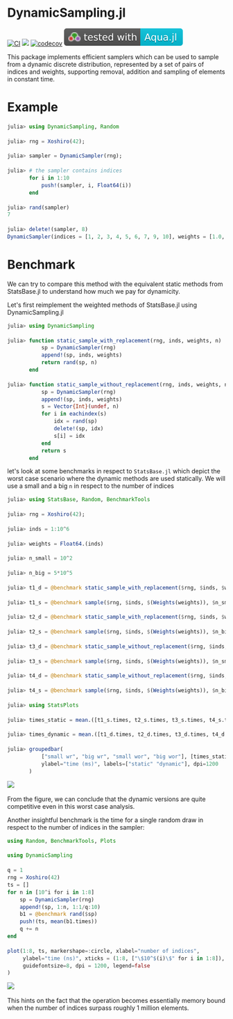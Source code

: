 # DynamicSampling.jl

[![CI](https://github.com/Tortar/DynamicSampling.jl/workflows/CI/badge.svg)](https://github.com/Tortar/DynamicSampling.jl/actions?query=workflow%3ACI)
[![](https://img.shields.io/badge/docs-stable-blue.svg)](https://tortar.github.io/DynamicSampling.jl/stable/)
[![codecov](https://codecov.io/gh/Tortar/DynamicSampling.jl/graph/badge.svg?token=F8W0MC53Z0)](https://codecov.io/gh/Tortar/DynamicSampling.jl)
[![Aqua QA](https://raw.githubusercontent.com/JuliaTesting/Aqua.jl/master/badge.svg)](https://github.com/JuliaTesting/Aqua.jl)

This package implements efficient samplers which can be used to sample from
a dynamic discrete distribution, represented by a set of pairs of indices and
weights, supporting removal, addition and sampling of elements in constant time.

# Example

```julia
julia> using DynamicSampling, Random

julia> rng = Xoshiro(42);

julia> sampler = DynamicSampler(rng);

julia> # the sampler contains indices
       for i in 1:10
           push!(sampler, i, Float64(i))
       end

julia> rand(sampler)
7

julia> delete!(sampler, 8)
DynamicSampler(indices = [1, 2, 3, 4, 5, 6, 7, 9, 10], weights = [1.0, 2.0, 3.0, 4.0, 5.0, 6.0, 7.0, 9.0, 10.0])
```

# Benchmark

We can try to compare this method with the equivalent static methods from StatsBase.jl
to understand how much we pay for dynamicity.

Let's first reimplement the weighted methods of StatsBase.jl using DynamicSampling.jl

```julia
julia> using DynamicSampling

julia> function static_sample_with_replacement(rng, inds, weights, n)
           sp = DynamicSampler(rng)
           append!(sp, inds, weights)
           return rand(sp, n)
       end

julia> function static_sample_without_replacement(rng, inds, weights, n)
           sp = DynamicSampler(rng)
           append!(sp, inds, weights)
           s = Vector{Int}(undef, n)
           for i in eachindex(s)
               idx = rand(sp)
               delete!(sp, idx)
               s[i] = idx
           end
           return s
       end
```

let's look at some benchmarks in respect to `StatsBase.jl` which depict the
worst case scenario where the dynamic methods are used statically. We
will use a small and a big `n` in respect to the number of indices

```julia
julia> using StatsBase, Random, BenchmarkTools

julia> rng = Xoshiro(42);

julia> inds = 1:10^6

julia> weights = Float64.(inds)

julia> n_small = 10^2

julia> n_big = 5*10^5

julia> t1_d = @benchmark static_sample_with_replacement($rng, $inds, $weights, $n_small);

julia> t1_s = @benchmark sample($rng, $inds, $(Weights(weights)), $n_small; replace=true);

julia> t2_d = @benchmark static_sample_with_replacement($rng, $inds, $weights, $n_big);

julia> t2_s = @benchmark sample($rng, $inds, $(Weights(weights)), $n_big; replace=true);

julia> t3_d = @benchmark static_sample_without_replacement($rng, $inds, $weights, $n_small);

julia> t3_s = @benchmark sample($rng, $inds, $(Weights(weights)), $n_small; replace=false);

julia> t4_d = @benchmark static_sample_without_replacement($rng, $inds, $weights, $n_big);

julia> t4_s = @benchmark sample($rng, $inds, $(Weights(weights)), $n_big; replace=false);

julia> using StatsPlots

julia> times_static = mean.([t1_s.times, t2_s.times, t3_s.times, t4_s.times]) ./ 10^6

julia> times_dynamic = mean.([t1_d.times, t2_d.times, t3_d.times, t4_d.times]) ./ 10^6

julia> groupedbar(
           ["small wr", "big wr", "small wor", "big wor"], [times_static times_dynamic], 
           ylabel="time (ms)", labels=["static" "dynamic"], dpi=1200
       )
```

<img src="https://github.com/user-attachments/assets/a0c72953-56b6-403d-b0d9-8509a3e86724" width="500" />

From the figure, we can conclude that the dynamic versions are quite competitive even
in this worst case analysis.

Another insightful benchmark is the time for a single random draw in respect to the number of indices in the sampler:

```julia
using Random, BenchmarkTools, Plots

using DynamicSampling

q = 1
rng = Xoshiro(42)
ts = []
for n in [10^i for i in 1:8]
    sp = DynamicSampler(rng)
    append!(sp, 1:n, 1:1/q:10)
    b1 = @benchmark rand($sp)
    push!(ts, mean(b1.times))
    q += n
end

plot(1:8, ts, markershape=:circle, xlabel="number of indices", 
     ylabel="time (ns)", xticks = (1:8, ["\$10^$(i)\$" for i in 1:8]),
     guidefontsize=8, dpi = 1200, legend=false
)
```
<img src="https://github.com/user-attachments/assets/53138ecf-4d13-41d4-a848-fa0a2d380ff4" width="500" />

This hints on the fact that the operation becomes essentially memory bound when the number of indices surpass roughly 1 million elements.
